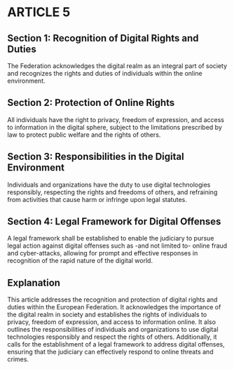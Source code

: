 # ARTICLE 5

## Section 1: Recognition of Digital Rights and Duties
The Federation acknowledges the digital realm as an integral part of society and recognizes the rights and duties of individuals within the online environment.

## Section 2: Protection of Online Rights
All individuals have the right to privacy, freedom of expression, and access to information in the digital sphere, subject to the limitations prescribed by law to protect public welfare and the rights of others.

## Section 3: Responsibilities in the Digital Environment
Individuals and organizations have the duty to use digital technologies responsibly, respecting the rights and freedoms of others, and refraining from activities that cause harm or infringe upon legal statutes.

## Section 4: Legal Framework for Digital Offenses
A legal framework shall be established to enable the judiciary to pursue legal action against digital offenses such as -and not limited to- online fraud and cyber-attacks, allowing for prompt and effective responses in recognition of the rapid nature of the digital world.

## Explanation
This article addresses the recognition and protection of digital rights and duties within the European Federation. It acknowledges the importance of the digital realm in society and establishes the rights of individuals to privacy, freedom of expression, and access to information online. It also outlines the responsibilities of individuals and organizations to use digital technologies responsibly and respect the rights of others. Additionally, it calls for the establishment of a legal framework to address digital offenses, ensuring that the judiciary can effectively respond to online threats and crimes.
